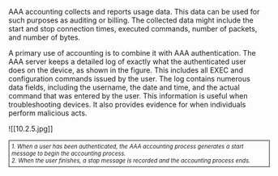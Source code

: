 AAA accounting collects and reports usage data. This data can be used for such purposes as auditing or billing. The collected data might include the start and stop connection times, executed commands, number of packets, and number of bytes.

A primary use of accounting is to combine it with AAA authentication. The AAA server keeps a detailed log of exactly what the authenticated user does on the device, as shown in the figure. This includes all EXEC and configuration commands issued by the user. The log contains numerous data fields, including the username, the date and time, and the actual command that was entered by the user. This information is useful when troubleshooting devices. It also provides evidence for when individuals perform malicious acts.

![[10.2.5.jpg]]
<div style="width: 100%; font-style: italic; font-size: .8em; border: solid grey 2px; padding: 4px;">
1. When a user has been authenticated, the AAA accounting process generates a start message to begin the accounting process. <br/>
2. When the user finishes, a stop message is recorded and the accounting process ends.
</div>
